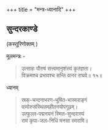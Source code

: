 +++
title = "मन्त्र-ध्यानादि"
+++
## सुन्दरकाण्डे
(कस्तूरिणोक्तम् ) 

मूलमन्त्रः -

> उत्साहः पौरुषं सत्त्वमानृशंस्यं कृतज्ञता।  
विक्रमश्च प्रभावश्च सन्ति वानर राघवे॥ १५॥

ध्यानम्

> स्रक्-चन्दनाभरण-भूषित-भास्वराङ्गं  
वामोरुसंस्थितमहीतनयोपगूढम्।  
उत्फुल्ल-पद्मनयनं स्मित-सुन्दरास्यं  
रामं कृपा-जल-निधिं मनसा स्मरामि॥

